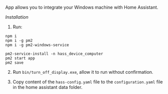 App allows you to integrate your Windows machine with Home Assistant.

*Installation*
  
1. Run:

``` 
npm i
npm i -g pm2
npm i -g pm2-windows-service

pm2-service-install -n hass_device_computer
pm2 start app
pm2 save
```

2. Run `bin/turn_off_display.exe`, allow it to run without confirmation.

3. Copy content of the `hass-config.yaml` file to the `configuration.yaml` file in the home assistant data folder.
